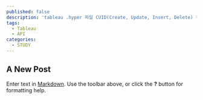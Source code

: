 ```yaml
---
published: false
description: 'tableau .hyper 파일 CUID(Create, Update, Insert, Delete) 진행'
tags:
  - Tableau
  - API
categories:
  - STUDY
---
```

## A New Post

Enter text in [Markdown](http://daringfireball.net/projects/markdown/). Use the toolbar above, or click the **?** button for formatting help.
